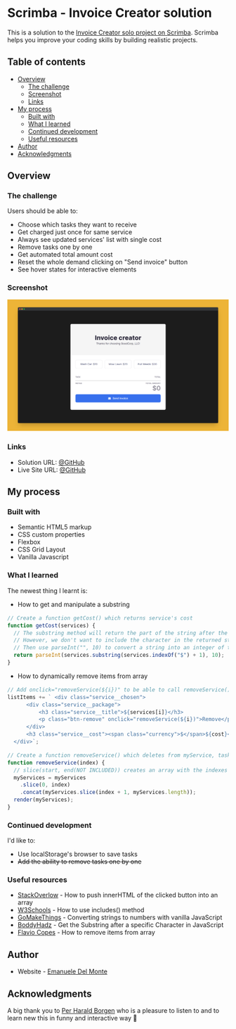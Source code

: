 # Scrimba - Invoice Creator solution

This is a solution to the [Invoice Creator solo project on Scrimba](https://scrimba.com/learn/learnjavascript/). Scrimba helps you improve your coding skills by building realistic projects.

## Table of contents

- [Overview](#overview)
  - [The challenge](#the-challenge)
  - [Screenshot](#screenshot)
  - [Links](#links)
- [My process](#my-process)
  - [Built with](#built-with)
  - [What I learned](#what-i-learned)
  - [Continued development](#continued-development)
  - [Useful resources](#useful-resources)
- [Author](#author)
- [Acknowledgments](#acknowledgments)

## Overview

### The challenge

Users should be able to:

- Choose which tasks they want to receive
- Get charged just once for same service
- Always see updated services' list with single cost
- Remove tasks one by one
- Get automated total amount cost
- Reset the whole demand clicking on "Send invoice" button
- See hover states for interactive elements

### Screenshot

![screenshot](./screenshots/screenshot.png)

### Links

- Solution URL: [@GitHub](https://github.com/xdelmo/invoice-creator)
- Live Site URL: [@GitHub](https://htmlpreview.github.io/?https://github.com/xdelmo/invoice-creator/blob/master/index.html)

## My process

### Built with

- Semantic HTML5 markup
- CSS custom properties
- Flexbox
- CSS Grid Layout
- Vanilla Javascript

### What I learned

The newest thing I learnt is:

- How to get and manipulate a substring

```js
// Create a function getCost() which returns service's cost
function getCost(services) {
  // The substring method will return the part of the string after the specified character ("$")
  // However, we don't want to include the character in the returned string, so we increment its index by 1.
  // Then use parseInt("", 10) to convert a string into an integer of the specified radix: in this case 10
  return parseInt(services.substring(services.indexOf("$") + 1), 10);
}
```

- How to dynamically remove items from array

```js
// Add onclick="removeService(${i})" to be able to call removeService() function with corrisponding array item's index to delete
listItems += ` <div class="service__chosen">
      <div class="service__package">
          <h3 class="service__title">${services[i]}</h3>
          <p class="btn-remove" onclick="removeService(${i})">Remove</p>
      </div>
      <h3 class="service__cost"><span class="currency">$</span>${cost}</h3>
  </div>`;
```

```js
// Create a function removeService() which deletes from myService, tasks with corrisponding index
function removeService(index) {
  // slice(start, end(NOT INCLUDED)) creates an array with the indexes it receives. We modify myServices array, from the start to the index we want to remove, and concatenate same array from the first position following the one we removed to the end of the array
  myServices = myServices
    .slice(0, index)
    .concat(myServices.slice(index + 1, myServices.length));
  render(myServices);
}
```

### Continued development

I'd like to:

- Use localStorage's browser to save tasks
- ~~Add the ability to remove tasks one by one~~

### Useful resources

- [StackOverlow](https://stackoverflow.com/questions/62762993/how-to-push-innerhtml-of-the-clicked-button-into-an-array-using-addevenlistener) - How to push innerHTML of the clicked button into an array
- [W3Schools](https://www.w3schools.com/jsref/jsref_includes_array.asp) - How to use includes() method
- [GoMakeThings](https://gomakethings.com/converting-strings-to-numbers-with-vanilla-javascript/) - Converting strings to numbers with vanilla JavaScript
- [BoddyHadz](https://bobbyhadz.com/blog/javascript-get-substring-after-specific-character) - Get the Substring after a specific Character in JavaScript
- [Flavio Copes](https://flaviocopes.com/how-to-remove-item-from-array/) - How to remove items from array

## Author

- Website - [Emanuele Del Monte](https://www.emanueledelmonte.it)

## Acknowledgments

A big thank you to [Per Harald Borgen](https://github.com/perborgen) who is a pleasure to listen to and to learn new this in funny and interactive way 👏

